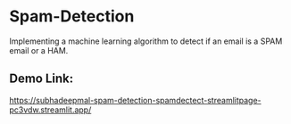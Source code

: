 
# Spam-Detection

Implementing a machine learning algorithm to detect if an email is a SPAM email or a HAM.


## Demo Link: 

https://subhadeepmal-spam-detection-spamdectect-streamlitpage-pc3vdw.streamlit.app/



